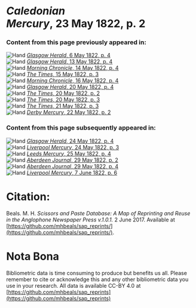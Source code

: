 # *Caledonian Mercury*, 23 May 1822, p. 2  
  
### Content from this page previously appeared in:  
![Hand](http://scissorsandpaste.net/wp-content/uploads/2017/06/smallhandpointer.png) [*Glasgow Herald*, 6 May 1822, p. 4](https://mhbeals.github.io/sap_html/Glasgow-Herald/Glasgow-Herald-6-May-1822-p-4)  
![Hand](http://scissorsandpaste.net/wp-content/uploads/2017/06/smallhandpointer.png) [*Glasgow Herald*, 13 May 1822, p. 4](https://mhbeals.github.io/sap_html/Glasgow-Herald/Glasgow-Herald-13-May-1822-p-4)  
![Hand](http://scissorsandpaste.net/wp-content/uploads/2017/06/smallhandpointer.png) [*Morning Chronicle*, 14 May 1822, p. 4](https://mhbeals.github.io/sap_html/Morning-Chronicle/Morning-Chronicle-14-May-1822-p-4)  
![Hand](http://scissorsandpaste.net/wp-content/uploads/2017/06/smallhandpointer.png) [*The Times*, 15 May 1822, p. 3](https://mhbeals.github.io/sap_html/The-Times/The-Times-15-May-1822-p-3)  
![Hand](http://scissorsandpaste.net/wp-content/uploads/2017/06/smallhandpointer.png) [*Morning Chronicle*, 16 May 1822, p. 4](https://mhbeals.github.io/sap_html/Morning-Chronicle/Morning-Chronicle-16-May-1822-p-4)  
![Hand](http://scissorsandpaste.net/wp-content/uploads/2017/06/smallhandpointer.png) [*Glasgow Herald*, 20 May 1822, p. 4](https://mhbeals.github.io/sap_html/Glasgow-Herald/Glasgow-Herald-20-May-1822-p-4)  
![Hand](http://scissorsandpaste.net/wp-content/uploads/2017/06/smallhandpointer.png) [*The Times*, 20 May 1822, p. 2](https://mhbeals.github.io/sap_html/The-Times/The-Times-20-May-1822-p-2)  
![Hand](http://scissorsandpaste.net/wp-content/uploads/2017/06/smallhandpointer.png) [*The Times*, 20 May 1822, p. 3](https://mhbeals.github.io/sap_html/The-Times/The-Times-20-May-1822-p-3)  
![Hand](http://scissorsandpaste.net/wp-content/uploads/2017/06/smallhandpointer.png) [*The Times*, 21 May 1822, p. 3](https://mhbeals.github.io/sap_html/The-Times/The-Times-21-May-1822-p-3)  
![Hand](http://scissorsandpaste.net/wp-content/uploads/2017/06/smallhandpointer.png) [*Derby Mercury*, 22 May 1822, p. 2](https://mhbeals.github.io/sap_html/Derby-Mercury/Derby-Mercury-22-May-1822-p-2)  
  
### Content from this page subsequently appeared in:  
![Hand](http://scissorsandpaste.net/wp-content/uploads/2017/06/smallhandpointer.png) [*Glasgow Herald*, 24 May 1822, p. 4](https://mhbeals.github.io/sap_html/Glasgow-Herald/Glasgow-Herald-24-May-1822-p-4)  
![Hand](http://scissorsandpaste.net/wp-content/uploads/2017/06/smallhandpointer.png) [*Liverpool Mercury*, 24 May 1822, p. 3](https://mhbeals.github.io/sap_html/Liverpool-Mercury/Liverpool-Mercury-24-May-1822-p-3)  
![Hand](http://scissorsandpaste.net/wp-content/uploads/2017/06/smallhandpointer.png) [*Leeds Mercury*, 25 May 1822, p. 4](https://mhbeals.github.io/sap_html/Leeds-Mercury/Leeds-Mercury-25-May-1822-p-4)  
![Hand](http://scissorsandpaste.net/wp-content/uploads/2017/06/smallhandpointer.png) [*Aberdeen Journal*, 29 May 1822, p. 2](https://mhbeals.github.io/sap_html/Aberdeen-Journal/Aberdeen-Journal-29-May-1822-p-2)  
![Hand](http://scissorsandpaste.net/wp-content/uploads/2017/06/smallhandpointer.png) [*Aberdeen Journal*, 29 May 1822, p. 4](https://mhbeals.github.io/sap_html/Aberdeen-Journal/Aberdeen-Journal-29-May-1822-p-4)  
![Hand](http://scissorsandpaste.net/wp-content/uploads/2017/06/smallhandpointer.png) [*Liverpool Mercury*, 7 June 1822, p. 6](https://mhbeals.github.io/sap_html/Liverpool-Mercury/Liverpool-Mercury-7-June-1822-p-6)  


# Citation: 

Beals. M. H. *Scissors and Paste Database: A Map of Reprinting and Reuse in the Anglophone Newspaper Press v.1.0.1.* 2 June 2017. Available at [https://github.com/mhbeals/sap_reprints/](https://github.com/mhbeals/sap_reprints/). 

# Nota Bona

Bibliometric data is time consuming to produce but benefits us all. Please remember to cite or acknowledge this and any other bibliometric data you use in your research. All data is available CC-BY 4.0 at [https://github.com/mhbeals/sap_reprints](https://github.com/mhbeals/sap_reprints)